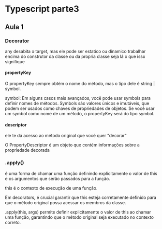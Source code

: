 # Typescript parte3

## Aula 1

### Decorator

any desabita o target, mas ele pode ser estatico ou dinamico
trabalhar encima do construtor da classe ou da propria classe seja lá o que isso signifique

#### propertyKey

O propertyKey sempre obtém o nome do método, mas o tipo dele é string | symbol.

symbol: Em alguns casos mais avançados, você pode usar symbols para definir nomes de métodos. Symbols são valores únicos e imutáveis, que podem ser usados como chaves de propriedades de objetos. Se você usar um symbol como nome de um método, o propertyKey será do tipo symbol.

#### descriptor

ele te dá acesso ao método original que você quer "decorar"

O PropertyDescriptor é um objeto que contém informações sobre a propriedade decorada

### .apply()

é uma forma de chamar uma função definindo explicitamente o valor de this e os argumentos que serão passados para a função.

this é o contexto de execução de uma função.

Em decorators, é crucial garantir que this esteja corretamente definido para que o método original possa acessar os membros da classe.

.apply(this, args) permite definir explicitamente o valor de this ao chamar uma função, garantindo que o método original seja executado no contexto correto.